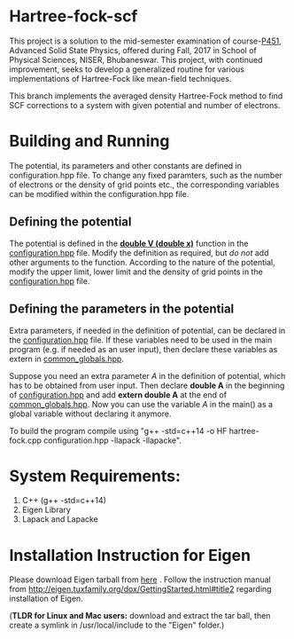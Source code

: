 # Hartree-fock-scf

This project is a solution to the mid-semester examination of course-<a href="http://www.niser.ac.in/sps/course/p451-advanced-solid-state-physics" target="_blank">P451</a>, Advanced Solid State Physics, offered during Fall, 2017 in School of Physical Sciences, NISER, Bhubaneswar. This project, with continued improvement, seeks to develop a generalized routine for various implementations of Hartree-Fock like mean-field techniques.

This branch implements the averaged density Hartree-Fock method to find SCF corrections to a system with given potential and number of electrons.

# Building and Running

The potential, its parameters and other constants are defined in configuration.hpp file.  To change any fixed paramters, such as the number of electrons or the density of grid points etc., the corresponding variables can be modified within the configuration.hpp file.

## Defining the potential

The potential is defined in the [**double V (double x)**](https://github.com/bineet-dash/hartree-fock/blob/1e6b9e808b0ea9da7f681aaa5f67ecbac277f2cf/configuration.hpp#L18) function in the [configuration.hpp](configuration.hpp) file. Modify the definition as required, but _do not_ add other arguments to the function. According to the nature of the potential, modify the upper limit, lower limit and the density of grid points in the [configuration.hpp](configuration.hpp) file.

## Defining the parameters in the potential
Extra parameters, if needed in the definition of potential,
can be declared in the [configuration.hpp](configuration.hpp) file. If these variables need to be used in the main program (e.g. if needed as an user input), then declare these variables as extern in [common_globals.hpp](common_globals.hpp).

Suppose you need an extra parameter *A*  in the definition of potential, which has to be obtained from user input. Then
declare **double A**  in the beginning of [configuration.hpp](configuration.hpp) and add **extern double A** at the end of [common_globals.hpp](common_globals.hpp). Now you can use the variable *A* in the main() as a global variable without declaring it anymore.

To build the program compile using "g++ -std=c++14 -o HF hartree-fock.cpp configuration.hpp -llapack -llapacke".

# System Requirements:
 1. C++ (g++ -std=c++14)
 2. Eigen Library
 3. Lapack and Lapacke


# Installation Instruction for Eigen
Please download Eigen tarball from [here](http://bitbucket.org/eigen/eigen/get/3.3.4.tar.bz2) . Follow the instruction manual from http://eigen.tuxfamily.org/dox/GettingStarted.html#title2 regarding installation of Eigen.

(**TLDR for Linux and Mac users:** download and extract the tar ball, then create a symlink in /usr/local/include to the "Eigen" folder.)
